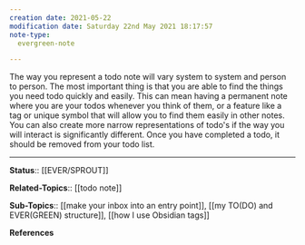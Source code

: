 ```yaml
---
creation date: 2021-05-22
modification date: Saturday 22nd May 2021 18:17:57
note-type: 
  evergreen-note

---
```


The way you represent a todo note will vary system to system and person to person. The most important thing is that you are able to find the things you need todo quickly and easily. This can mean having a permanent note where you are your todos whenever you think of them, or a feature like a tag or unique symbol that will allow you to find them easily in other notes. You can also create more narrow representations of todo's if the way you will interact is significantly different. Once you have completed a todo, it should be removed from your todo list.

---

**Status**:: [[EVER/SPROUT]] 

**Related-Topics**:: [[todo note]]
	
**Sub-Topics**:: [[make your inbox into an entry point]], [[my TO(DO) and EVER(GREEN) structure]], [[how I use Obsidian tags]]
	
**References**